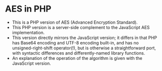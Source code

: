 # AES in PHP
- This is a PHP version of AES (Advanced Encryption Standard). 
- This PHP version is a server-side complement to the JavaScript AES implementation.
- This version directly mirrors the JavaScript version; it differs in that PHP has Base64 encoding and UTF-8 encoding built-in, and has no unsigned-right-shift operator(!), but is otherwise a straightforward port, with syntactic differences and differently-named library functions.
- An explanation of the operation of the algorithm is given with the JavaScript version.


